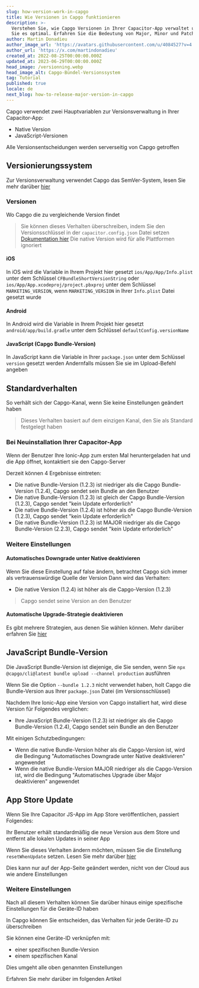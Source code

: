 ```yaml
---
slug: how-version-work-in-capgo
title: Wie Versionen in Capgo funktionieren
description: >-
  Verstehen Sie, wie Capgo Versionen in Ihrer Capacitor-App verwaltet und nutzen
  Sie es optimal. Erfahren Sie die Bedeutung von Major, Minor und Patch.
author: Martin Donadieu
author_image_url: 'https://avatars.githubusercontent.com/u/4084527?v=4'
author_url: 'https://x.com/martindonadieu'
created_at: 2022-08-25T00:00:00.000Z
updated_at: 2023-06-29T00:00:00.000Z
head_image: /versionning.webp
head_image_alt: Capgo-Bündel-Versionssystem
tag: Tutorial
published: true
locale: de
next_blog: how-to-release-major-version-in-capgo
---
```


Capgo verwendet zwei Hauptvariablen zur Versionsverwaltung in Ihrer Capacitor-App:
  - Native Version
  - JavaScript-Versionen

Alle Versionsentscheidungen werden serverseitig von Capgo getroffen

## Versionierungssystem

Zur Versionsverwaltung verwendet Capgo das SemVer-System, lesen Sie mehr darüber [hier](https://semver.org/)

### Versionen

Wo Capgo die zu vergleichende Version findet

  > Sie können dieses Verhalten überschreiben, indem Sie den Versionsschlüssel in der `capacitor.config.json` Datei setzen [Dokumentation hier](/docs/plugin/settings/#version)
  > Die native Version wird für alle Plattformen ignoriert

#### iOS

 In iOS wird die Variable in Ihrem Projekt hier gesetzt `ios/App/App/Info.plist` unter dem Schlüssel `CFBundleShortVersionString` oder `ios/App/App.xcodeproj/project.pbxproj` unter dem Schlüssel `MARKETING_VERSION`, wenn `MARKETING_VERSION` in Ihrer `Info.plist` Datei gesetzt wurde

#### Android

  In Android wird die Variable in Ihrem Projekt hier gesetzt `android/app/build.gradle` unter dem Schlüssel `defaultConfig.versionName`

#### JavaScript (Capgo Bundle-Version)

  In JavaScript kann die Variable in Ihrer `package.json` unter dem Schlüssel `version` gesetzt werden
  Andernfalls müssen Sie sie im Upload-Befehl angeben

## Standardverhalten

So verhält sich der Capgo-Kanal, wenn Sie keine Einstellungen geändert haben

> Dieses Verhalten basiert auf dem einzigen Kanal, den Sie als Standard festgelegt haben

### Bei Neuinstallation Ihrer Capacitor-App
Wenn der Benutzer Ihre Ionic-App zum ersten Mal heruntergeladen hat und die App öffnet, kontaktiert sie den Capgo-Server

Derzeit können 4 Ergebnisse eintreten:
  - Die native Bundle-Version (1.2.3) ist niedriger als die Capgo Bundle-Version (1.2.4), Capgo sendet sein Bundle an den Benutzer
  - Die native Bundle-Version (1.2.3) ist gleich der Capgo Bundle-Version (1.2.3), Capgo sendet "kein Update erforderlich"
  - Die native Bundle-Version (1.2.4) ist höher als die Capgo Bundle-Version (1.2.3), Capgo sendet "kein Update erforderlich"
  - Die native Bundle-Version (1.2.3) ist MAJOR niedriger als die Capgo Bundle-Version (2.2.3), Capgo sendet "kein Update erforderlich"

### Weitere Einstellungen

#### Automatisches Downgrade unter Native deaktivieren

Wenn Sie diese Einstellung auf false ändern, betrachtet Capgo sich immer als vertrauenswürdige Quelle der Version
Dann wird das Verhalten:
- Die native Version (1.2.4) ist höher als die Capgo-Version (1.2.3)

> Capgo sendet seine Version an den Benutzer

#### Automatische Upgrade-Strategie deaktivieren

Es gibt mehrere Strategien, aus denen Sie wählen können. Mehr darüber erfahren Sie [hier](/docs/tooling/cli/#disable-updates-strategy)

## JavaScript Bundle-Version

Die JavaScript Bundle-Version ist diejenige, die Sie senden, wenn Sie `npx @capgo/cli@latest bundle upload --channel production` ausführen

Wenn Sie die Option `--bundle 1.2.3` nicht verwendet haben, holt Capgo die Bundle-Version aus Ihrer `package.json` Datei (im Versionsschlüssel)

Nachdem Ihre Ionic-App eine Version von Capgo installiert hat, wird diese Version für Folgendes verglichen:
  - Ihre JavaScript Bundle-Version (1.2.3) ist niedriger als die Capgo Bundle-Version (1.2.4), Capgo sendet sein Bundle an den Benutzer

Mit einigen Schutzbedingungen:
  - Wenn die native Bundle-Version höher als die Capgo-Version ist, wird die Bedingung "Automatisches Downgrade unter Native deaktivieren" angewendet
  - Wenn die native Bundle-Version MAJOR niedriger als die Capgo-Version ist, wird die Bedingung "Automatisches Upgrade über Major deaktivieren" angewendet

## App Store Update

Wenn Sie Ihre Capacitor JS-App im App Store veröffentlichen, passiert Folgendes:

Ihr Benutzer erhält standardmäßig die neue Version aus dem Store und entfernt alle lokalen Updates in seiner App

Wenn Sie dieses Verhalten ändern möchten, müssen Sie die Einstellung `resetWhenUpdate` setzen. Lesen Sie mehr darüber [hier](/docs/plugin/api#settings)

Dies kann nur auf der App-Seite geändert werden, nicht von der Cloud aus wie andere Einstellungen

### Weitere Einstellungen

Nach all diesem Verhalten können Sie darüber hinaus einige spezifische Einstellungen für die Geräte-ID haben

In Capgo können Sie entscheiden, das Verhalten für jede Geräte-ID zu überschreiben

Sie können eine Geräte-ID verknüpfen mit:
  - einer spezifischen Bundle-Version
  - einem spezifischen Kanal

Dies umgeht alle oben genannten Einstellungen

Erfahren Sie mehr darüber im folgenden Artikel